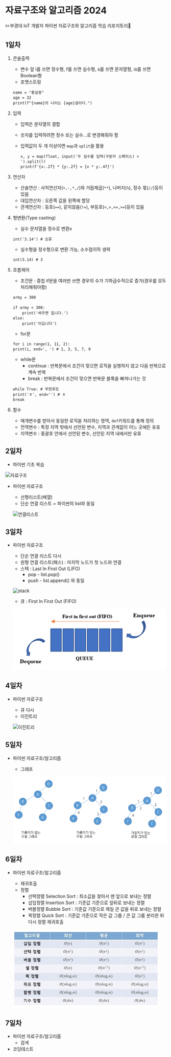 # 자료구조와 알고리즘 2024
:pencil2:부경대 IoT 개발자 파이썬 자료구조와 알고리즘 학습 리포지토리:closed_book:

## 1일차
1. 콘솔출력

    - 변수 앞 i를 쓰면 정수형, f를 쓰면 실수형, s를 쓰면 문자열형, is를 쓰면 Boolean형
    - 포맷스트링

    ```
    name = "홍길동"
    age = 32
    print(f"{name}의 나이는 {age}살이다.")
    ```

2. 입력

    - 입력은 문자열의 결합
    - 숫자를 입력하려면 정수 또는 실수...로 변경해줘야 함
    - 입력값이 두 개 이상이면 `map`과 `split`을 활용

        ```
        x, y = map(float, input('두 실수를 입력(구분자 스페이스) > ').split())
        print(f'{x:.2f} * {y:.2f} = {x * y:.4f}')
        ```

3. 연산자

    - 산술연산 : 사칙연산자(`+,-,*,/`)와 거듭제곱(`**`), 나머지(`%`), 정수 몫(`//`)등이 있음
    - 대입연산자 : 오른쪽 값을 왼쪽에 할당
    - 관계연산자 : 등호(`==`), 같지않음(`!=`), 부등호(`<,>,<=,>=`)등이 있음

4. 형변환(Type casting)

    - 실수 문자열을 정수로 변환x

    ```
    int('3.14') # 오류
    ```
    - 실수형을 정수형으로 변환 가능, 소수점이하 생략
    ```
    int(3.14) # 3
    ```

5. 흐름제어

    - 조건문 : 중첩 if문을 여러번 쓰면 경우의 수가 기하급수적으로 증가(경우를 모두 처리해줘야함)

    ```
    army = 300

    if army < 300:
        print('싸우면 집니다.')
    else:
        print('이깁니다') 
    ```
    - for문

    ```
    for i in range(1, 11, 2):
    print(i, end=', ') # 1, 3, 5, 7, 9
    ```
    - while문
        - continue : 반복문에서 조건이 맞으면 로직을 실행하지 않고 다음 반복으로 계속 반복
        - break : 반복문에서 조건이 맞으면 반복문 블록을 빠져나가는 것

    ```
    while True: # 무한루프
    print('ㅎ', end='') # ㅎ
    break
    ```

6. 함수

    - 매개변수를 받아서 동일한 로직을 처리하는 영역, `def`키워드를 통해 정의
    - 전역변수 : 특정 지역 밖에서 선언된 변수, 지역과 관계없이 어느 곳에든 유효 
    - 지역변수 : 중괄호 안에서 선언된 변수, 선언된 지역 내에서만 유효

## 2일차
- 파이썬 기초 복습

![자료구조](https://t1.daumcdn.net/cfile/tistory/23202B4C53FDC5600C)

- 파이썬 자료구조
    - 선형리스트(배열)
    - 단순 연결 리스트 = 파이썬의 list와 동일

    ![연결리스트](https://upload.wikimedia.org/wikipedia/commons/9/9c/Single_linked_list.png)

## 3일차
- 파이썬 자료구조
    - 단순 연결 리스트 다시
    - 원형 연결 리스트(패스) : 마지막 노드가 첫 노드와 연결
    - 스택 : Last In First Out (LIFO)
        - pop - list.pop()
        - push - list.append() 와 동일

    ![stack](https://cs.lmu.edu/~ray/images/stack.gif)
    - 큐 : First In First Out (FIFO)

    ![queue](https://raw.githubusercontent.com/guswlrla/ds-and-algorithm/main/images/queue.png)
    

## 4일차
- 파이썬 자료구조
    - 큐 다시
    - 이진트리

    ![이진트리](https://kahee.github.io//assets/post_img/tree3.png)

## 5일차
- 파이썬 자료구조/알고리즘
    - 그래프

    ![그래프](https://raw.githubusercontent.com/guswlrla/ds-and-algorithm/main/images/graph02.png)

## 6일차
- 파이썬 자료구조/알고리즘
    - 재귀호출
    - 정렬
        - 선택정렬 Selection Sort : 최소값을 찾아서 맨 앞으로 보내는 정렬
        - 삽입정렬 Insertion Sort : 기준값 기준으로 앞뒤로 보내는 정렬
        - 버블정렬 Bubble Sort : 기준값 기준으로 제일 큰 값을 뒤로 보내는 정렬
        - 퀵정렬 Quick Sort : 기준값 기준으로 작은 값 그룹 / 큰 값 그룹 분리한 뒤 다시 정렬 재귀호출

    ![정렬](https://raw.githubusercontent.com/guswlrla/ds-and-algorithm/main/images/sorting.jpg)


## 7일차
- 파이썬 자료구조/알고리즘
    - 검색
- 코딩테스트